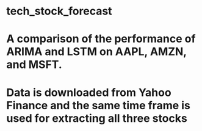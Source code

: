 # tech_stock_forecast
# A comparison of the performance of ARIMA and LSTM on AAPL, AMZN, and MSFT.
# Data is downloaded from Yahoo Finance and the same time frame is used for extracting all three stocks
